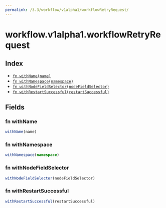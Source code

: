 ```yaml
---
permalink: /3.3/workflow/v1alpha1/workflowRetryRequest/
---
```


# workflow.v1alpha1.workflowRetryRequest



## Index

* [`fn withName(name)`](#fn-withname)
* [`fn withNamespace(namespace)`](#fn-withnamespace)
* [`fn withNodeFieldSelector(nodeFieldSelector)`](#fn-withnodefieldselector)
* [`fn withRestartSuccessful(restartSuccessful)`](#fn-withrestartsuccessful)

## Fields

### fn withName

```ts
withName(name)
```



### fn withNamespace

```ts
withNamespace(namespace)
```



### fn withNodeFieldSelector

```ts
withNodeFieldSelector(nodeFieldSelector)
```



### fn withRestartSuccessful

```ts
withRestartSuccessful(restartSuccessful)
```


